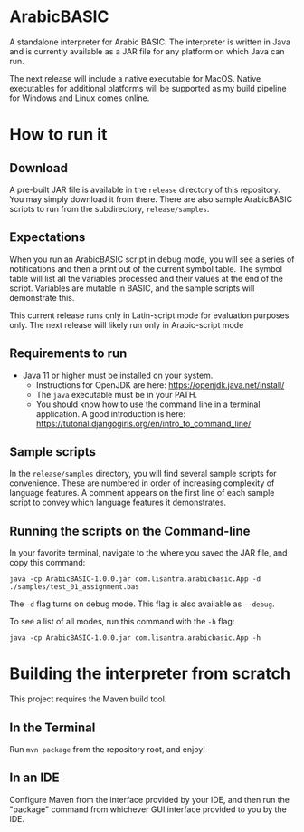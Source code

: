 # ArabicBASIC

A standalone interpreter for Arabic BASIC. The interpreter is written in Java and is currently available as a JAR file
for any platform on which Java can run.

The next release will include a native executable for MacOS. Native executables for additional platforms will be
supported as my build pipeline for Windows and Linux comes online.

# How to run it

## Download

A pre-built JAR file is available in the `release` directory of this repository. You may simply download it from there.
There are also sample ArabicBASIC scripts to run from the subdirectory, `release/samples`.

## Expectations

When you run an ArabicBASIC script in debug mode, you will see a series of notifications and then a print out of the
current symbol table. The symbol table will list all the variables processed and their values at the end of the script.
Variables are mutable in BASIC, and the sample scripts will demonstrate this.

This current release runs only in Latin-script mode for evaluation purposes only. The next release will likely run only
in Arabic-script mode

## Requirements to run

- Java 11 or higher must be installed on your system.
    - Instructions for OpenJDK are here: https://openjdk.java.net/install/
    - The `java` executable must be in your PATH.
    - You should know how to use the command line in a terminal application. A good introduction is
      here: https://tutorial.djangogirls.org/en/intro_to_command_line/

## Sample scripts

In the `release/samples` directory, you will find several sample scripts for convenience. These are numbered in order of
increasing complexity of language features. A comment appears on the first line of each sample script to convey which
language features it demonstrates.

## Running the scripts on the Command-line

In your favorite terminal, navigate to the where you saved the JAR file, and copy this command:

```
java -cp ArabicBASIC-1.0.0.jar com.lisantra.arabicbasic.App -d ./samples/test_01_assignment.bas 
```

The `-d` flag turns on debug mode. This flag is also available as `--debug`.

To see a list of all modes, run this command with the `-h` flag:

```
java -cp ArabicBASIC-1.0.0.jar com.lisantra.arabicbasic.App -h
```

# Building the interpreter from scratch

This project requires the Maven build tool.

## In the Terminal

Run `mvn package` from the repository root, and enjoy!

## In an IDE

Configure Maven from the interface provided by your IDE, and then run the "package" command from whichever GUI interface
provided to you by the IDE.